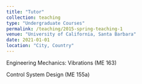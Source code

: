 ```yaml
---
title: "Tutor"
collection: teaching
type: "Undergraduate Courses"
permalink: /teaching/2015-spring-teaching-1
venue: "University of California, Santa Barbara"
date: 2021-01-01
location: "City, Country"
---
```


Engineering Mechanics: Vibrations (ME 163)

Control System Design (ME 155a)

